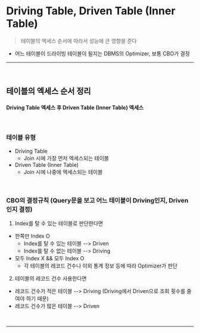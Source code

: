 # Driving Table, Driven Table (Inner Table)
> 테이블의 엑세스 순서에 따라서 성능에 큰 영향을 준다
* 어느 테이블이 드라이빙 테이블이 될지는 DBMS의 Optimizer, 보통 CBO가 결정

<hr>
<br>

## 테이블의 엑세스 순서 정리
#### Driving Table 엑세스 후 Driven Table (Inner Table) 엑세스

<br>

### 테이블 유형
* Driving Table 
  * Join 시에 가장 먼저 엑세스되는 테이블
* Driven Table (Inner Table)
  * Join 시에 나중에 엑세스되는 테이블

<br>

### CBO의 결정규칙 (Query문을 보고 어느 테이블이 Driving인지, Driven인지 결정)
1) Index를 탈 수 있는 테이블로 판단한다면
  * 한쪽만 Index O
    * Index를 탈 수 있는 테이블 --> Driven
    * Index를 탈 수 없는 테이블 --> Driving
  * 모두 Index X && 모두 Index O
    * 각 테이블의 레코드 건수나 이외 통계 정보 등에 따라 Optimizer가 판단
2) 테이블의 레코드 건수 사용한다면
  * 레코드 건수가 적은 테이블 --> Driving (Driving에서 Driven으로 조회 횟수를 줄여야 하기 때문)
  * 레코드 건수가 많은 테이블 --> Driven

<br>
<hr>
<br>
